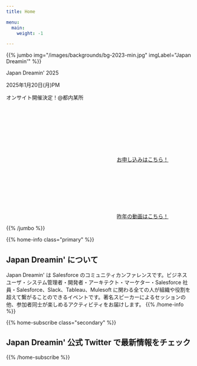 ```yaml
---
title: Home

menu:
  main:
    weight: -1

---
```


{{% jumbo img="/images/backgrounds/bg-2023-min.jpg" imgLabel="Japan Dreamin'" %}}

Japan Dreamin' 2025

2025年1月20日(月)PM

オンサイト開催決定！@都内某所

<a class="btn primary btn-lg" href="https://japandreamin.connpass.com/event/336645/" target="_blank">
    <svg class="icon icon-direction"><use xlink:href="#direction"></use></svg>お申し込みはこちら！
</a>

<a class="btn primary btn-lg" href="https://youtu.be/WhWaju8fF8w?si=7ijrsjXV2jIS758H" target="_blank">
    <svg class="icon icon-direction"><use xlink:href="#direction"></use></svg>昨年の動画はこちら！
</a>


{{% /jumbo %}}

<!-- ... -->

{{% home-info  class="primary" %}}
## Japan Dreamin' について

Japan Dreamin' は Salesforce のコミュニティカンファレンスです。ビジネスユーザ・システム管理者・開発者・アーキテクト・マーケター・Salesforce 社員・Salesforce、Slack、Tableau、Mulesoft に関わる全ての人が組織や役割を超えて繋がることのできるイベントです。著名スピーカーによるセッションの他、参加者同士が楽しめるアクティビティをお届けします。
{{% /home-info %}}

<!-- ... -->

{{% home-subscribe  class="secondary" %}}

## Japan Dreamin' 公式 Twitter で最新情報をチェック

{{% /home-subscribe %}}

<style>
/*20241124動画埋め込みのために追加*/
#jumbo-video{
	width: 100%;
	height: 100%;
    background-size: cover;
    background-attachment: fixed;
    background-position: 50%;
    position: absolute;
    top: 0;
    right: 0;
    bottom: 0;
    left: 0;
	background-color: #000;
  }
  </style>